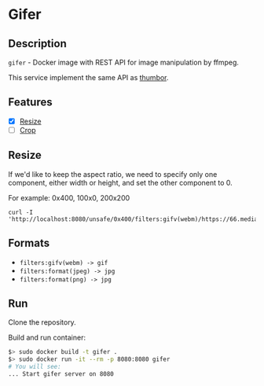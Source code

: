 # Gifer

## Description

`gifer` - Docker image with REST API for image manipulation by ffmpeg.

This service implement the same API as [thumbor](https://github.com/thumbor/thumbor).

## Features

- [x] [Resize](#resize)
- [ ] [Crop](#crop)

## Resize

If we'd like to keep the aspect ratio,
we need to specify only one component, either width or height, 
and set the other component to 0.

For example: 0x400, 100x0, 200x200

```
curl -I 'http://localhost:8080/unsafe/0x400/filters:gifv(webm)/https://66.media.tumblr.com/bb202134de4a12f482e7d1637c0da733/tumblr_nnbt6tLsou1s7jx17o1_400.gif'
```

## Formats

* `filters:gifv(webm) -> gif`
* `filters:format(jpeg) -> jpg`
* `filters:format(png) -> jpg`

## Run

Clone the repository.

Build and run container:

```bash
$> sudo docker build -t gifer .
$> sudo docker run -it --rm -p 8080:8080 gifer
# You will see:
... Start gifer server on 8080
```


